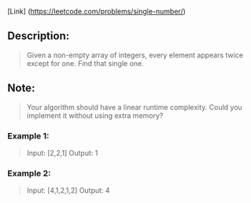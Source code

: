 [Link] (https://leetcode.com/problems/single-number/)

## Description:

> Given a non-empty array of integers, every element appears twice except for one. Find that single one.

## Note:

> Your algorithm should have a linear runtime complexity. Could you implement it without using extra memory?

### Example 1:

> Input: [2,2,1]
> Output: 1

### Example 2:

> Input: [4,1,2,1,2]
> Output: 4
